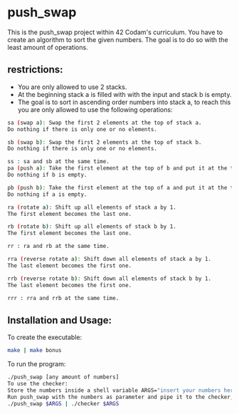 # push_swap
This is the push_swap project within 42 Codam's curriculum.
You have to create an algorithm to sort the given numbers.
The goal is to do so with the least amount of operations.

## restrictions:
- You are only allowed to use 2 stacks.
- At the beginning stack a is filled with with the input and stack b is empty.
- The goal is to sort in ascending order numbers into stack a, to reach this you are only allowed to use the following operations:
```sh
sa (swap a): Swap the first 2 elements at the top of stack a.
Do nothing if there is only one or no elements.

sb (swap b): Swap the first 2 elements at the top of stack b.
Do nothing if there is only one or no elements.

ss : sa and sb at the same time.
pa (push a): Take the first element at the top of b and put it at the top of a.
Do nothing if b is empty.

pb (push b): Take the first element at the top of a and put it at the top of b.
Do nothing if a is empty.

ra (rotate a): Shift up all elements of stack a by 1.
The first element becomes the last one.

rb (rotate b): Shift up all elements of stack b by 1.
The first element becomes the last one.

rr : ra and rb at the same time.

rra (reverse rotate a): Shift down all elements of stack a by 1.
The last element becomes the first one.

rrb (reverse rotate b): Shift down all elements of stack b by 1.
The last element becomes the first one.

rrr : rra and rrb at the same time.
```

## Installation and Usage:
To create the executable:
```sh
make | make bonus
```
To run the program:
```sh
./push_swap [any amount of numbers]
To use the checker:
Store the numbers inside a shell variable ARGS="insert your numbers here"
Run push_swap with the numbers as parameter and pipe it to the checker, given the same numbers.
./push_swap $ARGS | ./checker $ARGS
```
